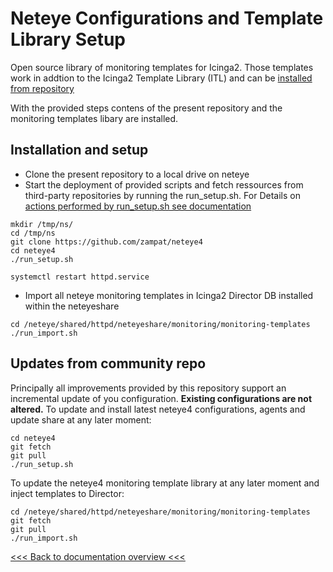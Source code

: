 # Neteye Configurations and Template Library Setup

Open source library of monitoring templates for Icinga2. Those templates work in addtion to the Icinga2 Template Library (ITL) and can be [installed from repository](https://github.com/zampat/icinga2-monitoring-templates)

With the provided steps contens of the present repository and the monitoring templates libary are installed.

## Installation and setup

- Clone the present repository to a local drive on neteye
- Start the deployment of provided scripts and fetch ressources from third-party repositories by running the run_setup.sh.
  For Details on [actions performed by run_setup.sh see documentation](../scripts/)
```
mkdir /tmp/ns/
cd /tmp/ns
git clone https://github.com/zampat/neteye4
cd neteye4
./run_setup.sh

systemctl restart httpd.service
```
- Import all neteye monitoring templates in Icinga2 Director DB installed within the neteyeshare   
```
cd /neteye/shared/httpd/neteyeshare/monitoring/monitoring-templates
./run_import.sh
```

## Updates from community repo

Principally all improvements provided by this repository support an incremental update of you configuration. __Existing configurations are not altered.__
To update and install latest neteye4 configurations, agents and update share at any later moment:
```
cd neteye4
git fetch
git pull
./run_setup.sh
```
To update the neteye4 monitoring template library at any later moment and inject templates to Director:
```
cd /neteye/shared/httpd/neteyeshare/monitoring/monitoring-templates
git fetch
git pull
./run_import.sh
```

[<<< Back to documentation overview <<<](./README.md)
